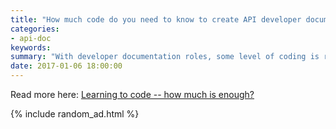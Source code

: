 ```yaml
---
title: "How much code do you need to know to create API developer documentation?"
categories:
- api-doc
keywords:
summary: "With developer documentation roles, some level of coding is required. But you don't need to know as much as developers, and acquiring that deep technical knowledge will usually cost you expertise in other areas."
date: 2017-01-06 18:00:00
---
```


Read more here: [Learning to code -- how much is enough?](https://idratherbewriting.com/learnapidoc/jobapis_learning_code.html)

{% include random_ad.html %}
